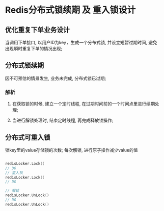 # Redis分布式锁续期 及 重入锁设计

## 优化重复下单业务设计

当调用下单接口, 以用户ID为key，生成一个分布式锁, 并设立短暂过期时间, 避免出现瞬时重复下单的情况出现;

## 分布式锁续期

因不可预估的情景发生, 业务未完成, 分布式锁已过期;

### 解析

1. 在获取锁的时候, 建立一个定时线程, 在过期时间前的一个时间点里进行续期处理; 

2. 当进行解锁处理时, 结束定时线程, 再完成释放锁操作;

## 分布式可重入锁

锁key里的value存储锁的次数; 每次解锁, 进行原子操作减少value的值

```go

redisLocker.Lock()
// DO
// 重入锁
redisLocker.Lock()
// DO

// 解锁
redisLocker.UnLock()
// DO
redisLocker.UnLock()
```
